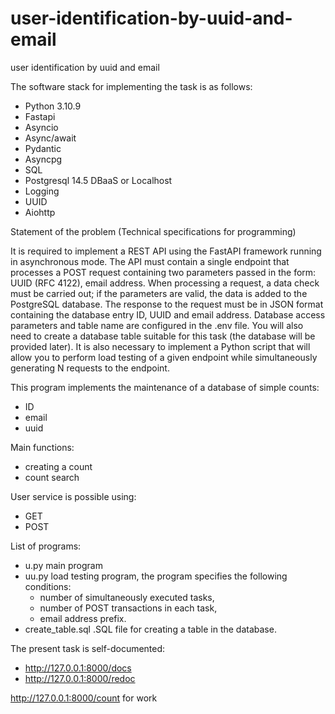 # user-identification-by-uuid-and-email
user identification by uuid and email

The software stack for implementing the task is as follows:
- Python 3.10.9 
- Fastapi
- Asyncio
- Async/await
- Pydantic
- Asyncpg
- SQL
- Postgresql 14.5  DBaaS  or Localhost
- Logging
- UUID
- Aiohttp

Statement of the problem (Technical specifications for programming)

It is required to implement a REST API using the FastAPI framework running in asynchronous mode. 
The API must contain a single endpoint that processes a POST request containing two parameters passed in the form: UUID (RFC 4122), email address.
When processing a request, a data check must be carried out; if the parameters are valid, the data is added to the PostgreSQL database.
The response to the request must be in JSON format containing the database entry ID, UUID and email address.
Database access parameters and table name are configured in the .env file. 
You will also need to create a database table suitable for this task (the database will be provided later).
It is also necessary to implement a Python script that will allow you to perform load testing of a given endpoint while simultaneously generating N requests to the endpoint.

This program implements the maintenance of a database of simple counts:
- ID
- email
- uuid

Main functions:
- creating a count
- count search
 
User service is possible using:
- GET
- POST

List of programs:
- u.py  main program
- uu.py load testing program, the program specifies the following conditions:
  - number of simultaneously executed tasks,
  - number of POST transactions in each task,
  - email address prefix.
- create_table.sql  .SQL file for creating a table in the database.

The present task is self-documented:
- http://127.0.0.1:8000/docs
- http://127.0.0.1:8000/redoc

http://127.0.0.1:8000/count   for work
